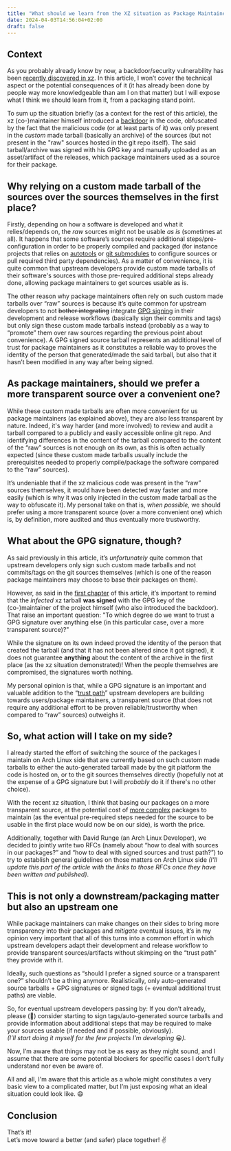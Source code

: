 ```yaml
---
title: "What should we learn from the XZ situation as Package Maintainers?"
date: 2024-04-03T14:56:04+02:00
draft: false
---
```


## Context

As you probably already know by now, a backdoor/security vulnerability has been [recently discovered in xz](https://www.openwall.com/lists/oss-security/2024/03/29/4). In this article, I won’t cover the technical aspect or the potential consequences of it (it has already been done by people way more knowledgeable than am I on that matter) but I will expose what I think we should learn from it, from a packaging stand point.

To sum up the situation briefly (as a context for the rest of this article), the xz (co-)maintainer himself introduced a [backdoor](https://en.wikipedia.org/wiki/Backdoor_(computing)) in the code, obfuscated by the fact that the malicious code (or at least parts of it) was only present in the *custom* made tarball (basically an archive) of the sources (but not present in the "raw" sources hosted in the git repo itself). The said tarball/archive was signed with his GPG key and manually uploaded as an asset/artifact of the releases, which package maintainers used as a source for their package.

## Why relying on a custom made tarball of the sources over the sources themselves in the first place?

Firstly, depending on how a software is developed and what it relies/depends on, the *raw* sources might not be usable *as is* (sometimes at all). It happens that some software’s sources require additional steps/pre-configuration in order to be properly compiled and packaged (for instance projects that relies on [autotools](https://en.wikipedia.org/wiki/GNU_Autotools) or [git submodules](https://git-scm.com/book/en/v2/Git-Tools-Submodules) to configure sources or pull required third party dependencies). As a matter of convenience, it is quite common that upstream developers provide custom made tarballs of their software's sources with those pre-required additional steps already done, allowing package maintainers to get sources usable as is.

The other reason why package maintainers often rely on such custom made tarballs over “raw” sources is because it’s quite common for upstream developers to not ~~bother integrating~~ integrate [GPG signing](https://www.gnupg.org/gph/en/manual/x135.html) in their development and release workflows (basically sign their commits and tags) but only sign these custom made tarballs instead (probably as a way to “promote” them over raw sources regarding the previous point about convenience). A GPG signed source tarball represents an additional level of trust for package maintainers as it constitutes a reliable way to proves the identity of the person that generated/made the said tarball, but also that it hasn’t been modified in any way after being signed.

## As package maintainers, should we prefer a more transparent source over a convenient one?

While these custom made tarballs are often more convenient for us package maintainers (as explained above), they are also less transparent by nature. Indeed, it's way harder (and more involved) to review and audit a tarball compared to a publicly and easily accessible online git repo. And identifying differences in the content of the tarball compared to the content of the “raw” sources is not enough on its own, as this is often actually expected (since these custom made tarballs usually include the prerequisites needed to properly compile/package the software compared to the “raw” sources).

It’s undeniable that if the xz malicious code was present in the “raw” sources themselves, it would have been detected way faster and more easily (which is why it was only injected in the custom made tarball as the way to obfuscate it).  My personal take on that is, *when possible,* we should prefer using a more transparent source (over a more convenient one) which is, by definition, more audited and thus eventually more trustworthy.

## What about the GPG signature, though?

As said previously in this article, it’s *unfortunately* quite common that upstream developers only sign such custom made tarballs and not commits/tags on the git sources themselves (which is one of the reason package maintainers may choose to base their packages on them).

However, as said in the [first chapter](#context) of this article, it’s important to remind that the *infected* xz tarball **was signed** with the GPG key of the (co-)maintainer of the project himself (who also introduced the backdoor). That raise an important question: "To which degree do we want to trust a GPG signature over anything else (in this particular case, over a more transparent source)?"

While the signature on its own indeed proved the identity of the person that created the tarball (and that it has not been altered since it got signed), it does not guarantee **anything** about the content of the archive in the first place (as the xz situation demonstrated)! When the people themselves are compromised, the signatures worth nothing.

My personal opinion is that, while a GPG signature is an important and valuable addition to the “[trust path](https://en.wikipedia.org/wiki/Trusted_path)” upstream developers are building towards users/package maintainers, a transparent source (that does not require any additional effort to be proven reliable/trustworthy when compared to “raw” sources) outweighs it.

## So, what action will I take on my side?

I already started the effort of switching the source of the packages I maintain on Arch Linux side that are currently based on such custom made tarballs to either the auto-generated tarball made by the git platform the code is hosted on, or to the git sources themselves directly (hopefully not at the expense of a GPG signature but I will *probably* do it if there's no other choice).

With the recent xz situation, I think that basing our packages on a more transparent source, at the potential cost of [more complex](https://gitlab.archlinux.org/archlinux/packaging/packages/mupdf/-/commit/9e7f9c55b141833762d7951b81c0a574aa9353d9) packages to maintain (as the eventual pre-required steps needed for the source to be usable in the first place would now be on our side), is worth the price.

Additionally, together with David Runge (an Arch Linux Developer), we decided to jointly write two RFCs (namely about “how to deal with sources in our packages?” and “how to deal with signed sources and trust path?”) to try to establish general guidelines on those matters on Arch Linux side *(I’ll update this part of the article with the links to those RFCs once they have been written and published)*.

## This is not only a downstream/packaging matter but also an upstream one

While package maintainers can make changes on their sides to bring more transparency into their packages and *mitigate* eventual issues, it’s in my opinion very important that all of this turns into a common effort in which upstream developers adapt their development and release workflow to provide transparent sources/artifacts without skimping on the “trust path” they provide with it.

Ideally, such questions as “should I prefer a signed source or a transparent one?” shouldn’t be a thing anymore. Realistically, only auto-generated source tarballs + GPG signatures or signed tags (+ eventual additional trust paths) are viable.

So, for eventual upstream developers passing by: If you don’t already, please (:pleading_face:) consider starting to sign tags/auto-generated source tarballs and provide information about additional steps that may be required to make your sources usable (if needed and if possible, obviously).  
*(I’ll start doing it myself for the few projects I’m developing* :grinning:*).* 

Now, I’m aware that things may not be as easy as they might sound, and I assume that there are some potential blockers for specific cases I don’t fully understand nor even be aware of.

All and all, I'm aware that this article as a whole might constitutes a very basic view to a complicated matter, but I’m just exposing what an ideal situation could look like. :smile:

## Conclusion

That’s it!  
Let’s move toward a better (and safer) place together! :v:

